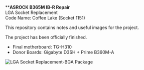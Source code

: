 ****ASROCK B365M IB-R Repair** <br />
LGA Socket Replacement <br />
Code Name: Coffee Lake (Socket 1151)

This repository contains notes and useful images for the project. 

The project has been officially finished.
- Final motherboard: TG-H310 
- Donor Boards: Gigabyte D3SH + Prime B360M-A

![LGA Socket Replacement-BGA Package](https://github.com/user-attachments/assets/0cba1b9b-036f-4438-a1bf-5c30f46933b8)
